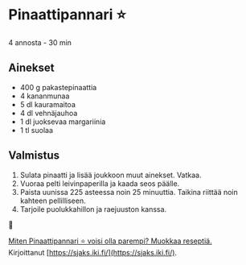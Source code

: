# Pinaattipannari ⭐
4 annosta - 30 min


## Ainekset
- 400 g pakastepinaattia
- 4 kananmunaa
- 5 dl kauramaitoa
- 4 dl vehnäjauhoa
- 1 dl juoksevaa margariinia
- 1 tl suolaa


## Valmistus
1. Sulata pinaatti ja lisää joukkoon muut ainekset. Vatkaa.
2. Vuoraa pelti leivinpaperilla ja kaada seos päälle.
3. Paista uunissa 225 asteessa noin 25 minuuttia. Taikina riittää noin kahteen pellilliseen.
4. Tarjoile puolukkahillon ja raejuuston kanssa.

🥚

[Miten Pinaattipannari ⭐ voisi olla parempi? Muokkaa reseptiä.](https://github.com/sjaks/cookbook/edit/master/src/pinaattipannari.md)  
Kirjoittanut [https://sjaks.iki.fi/](https://sjaks.iki.fi/).